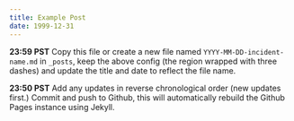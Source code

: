 ```yaml
---
title: Example Post
date: 1999-12-31
---
```

**23:59 PST** Copy this file or create a new file named `YYYY-MM-DD-incident-name.md` in `_posts`, keep the above config
(the region wrapped with three dashes) and update the title and date to reflect the file name.

**23:50 PST** Add any updates in reverse chronological order (new updates first.) Commit and push to Github, this will
automatically rebuild the Github Pages instance using Jekyll.
